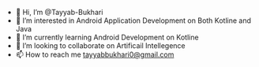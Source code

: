 - 👋 Hi, I’m @Tayyab-Bukhari
- 👀 I’m interested in Android Application Development on Both Kotline and Java
- 🌱 I’m currently learning Android Development on Kotline
- 💞️ I’m looking to collaborate on Artificail Intellegence
- 📫 How to reach me tayyabbukhari0@gmail.com
